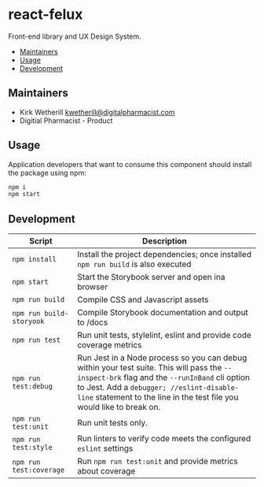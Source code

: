 # react-felux
Front-end library and UX Design System.

* [Maintainers](#maintainers)
* [Usage](#usage)
* [Development](#development)


## <a name="maintainers"></a>Maintainers
* Kirk Wetherill <kwetherill@digitalpharmacist.com>
* Digitial Pharmacist - Product

## <a name="usage"></a>Usage
Application developers that want to consume this component should install the package using npm:

```bash
npm i
npm start
```

## <a name="development"></a>Development

| Script | Description |
|---|---|
| `npm install` | Install the project dependencies; once installed `npm run build` is also executed |
| `npm start` | Start the Storybook server and open ina browser |
| `npm run build` | Compile CSS and Javascript assets |
| `npm run build-storyook` | Compile Storybook documentation and output to /docs |
| `npm run test` | Run unit tests, stylelint, eslint and provide code coverage metrics |
| `npm run test:debug` | Run Jest in a Node process so you can debug within your test suite. This will pass the `--inspect-brk` flag and the `--runInBand` cli option to Jest. Add a `debugger; //eslint-disable-line` statement to the line in the test file you would like to break on. |
| `npm run test:unit` | Run unit tests only. |
| `npm run test:style` | Run linters to verify code meets the configured `eslint` settings |
| `npm run test:coverage` | Run `npm run test:unit` and provide metrics about coverage || `npm run upgrade-interactive` | Run `npm-check` to identify available dependency updates |